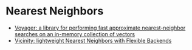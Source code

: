 # Nearest Neighbors

- [Voyager: a library for performing fast approximate nearest-neighbor searches on an in-memory collection of vectors](https://spotify.github.io/voyager/python/reference.html)
- [Vicinity: lightweight Nearest Neighbors with Flexible Backends](https://github.com/MinishLab/vicinity)
